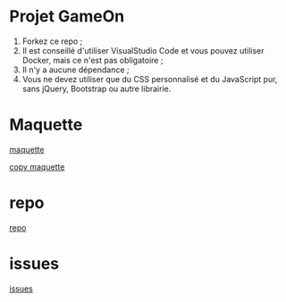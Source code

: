 # Projet GameOn
1. Forkez ce repo ;
2. Il est conseillé d'utiliser VisualStudio Code et vous pouvez utiliser Docker, mais ce n'est pas obligatoire ;
3. Il n'y a aucune dépendance ;
4. Vous ne devez utiliser que du CSS personnalisé et du JavaScript pur, sans jQuery, Bootstrap ou autre librairie.



# Maquette

[maquette](https://www.figma.com/file/B7NKBDvSI18uoMLJgpnh48/UI-Design-GameOn-FR?node-id=106%3A630)

[copy maquette](https://www.figma.com/file/f11fdo2GhWNnQnuUrZSQfE/UI-Design-GameOn-FR-(Copy)?type=design&mode=design)

# repo

[repo](https://github.com/OpenClassrooms-Student-Center/GameOn-website-FR/)

# issues

[issues](https://github.com/OpenClassrooms-Student-Center/GameOn-website-FR/issues)



